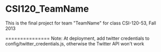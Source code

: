 CSI120_TeamName
===============

This is the final project for team "TeamName" for class CSI-120-53, Fall 2013

===============
Note: At deployment, add twitter credentials to config/twitter_credentials.js, otherwise the Twitter API won't work
